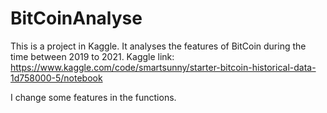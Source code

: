 # BitCoinAnalyse

This is a project in Kaggle.
It analyses the features of BitCoin during the time between 2019 to 2021.
Kaggle link: https://www.kaggle.com/code/smartsunny/starter-bitcoin-historical-data-1d758000-5/notebook

I change some features in the functions.
